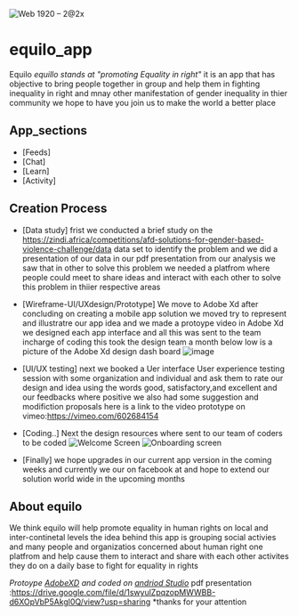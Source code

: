![Web 1920 – 2@2x](https://user-images.githubusercontent.com/44718084/131335694-ac22aad2-c908-48d8-a57a-1be7f32caae8.png)
# equilo_app
Equilo <i>equillo stands at "promoting Equality in right"</i>
it is an app that has objective to bring people together in group and help them 
in fighting inequality in right and mnay other manifestation of gender inequality 
in thier community we hope to have you join us to make the world a better place

## App_sections

* [Feeds]
* [Chat]
* [Learn]
* [Activity]

## Creation Process 

* [Data study] frist we conducted a brief study on the https://zindi.africa/competitions/afd-solutions-for-gender-based-violence-challenge/data data set
to identify the problem and we did a presentation of our data in our pdf presentation from our analysis we saw that in other to solve this  problem 
 we needed a platfrom where people could meet to share ideas and interact with each other to solve this problem in thiier respective areas 

* [Wireframe-UI/UXdesign/Prototype] We  move to Adobe Xd after concluding on creating a mobile app solution we moved 
try to represent and illustratre our app idea and we made a protoype video 
in Adobe Xd we designed each app interface and all this was sent to the team incharge of coding this took the design
team a month  below low is a picture of the Adobe Xd design dash board
![image](https://user-images.githubusercontent.com/44718084/130881067-8eac1ccf-fd72-4a16-ba1c-51899b183da0.png)

* [UI/UX testing] next we booked a Uer interface User experience testing session with some organization and individual and 
ask them to rate our design and idea using the words good, satisfactory,and excellent 
and our feedbacks where positive we also had some suggestion and modifiction proposals 
here is a link to the video prototype on vimeo:https://vimeo.com/602684154

* [Coding..] Next the design resources where sent to our team of coders to be coded 
![Welcome Screen](https://user-images.githubusercontent.com/44718084/130885970-2a04f380-f9a3-4187-a960-2caf72df6b3e.png)
![Onboarding screen](https://user-images.githubusercontent.com/44718084/130886076-82a9ddcc-a3b2-42b6-9449-53236bbb24d2.png)

* [Finally] we hope upgrades in our current app version in the coming weeks 
and currently we our on facebook at and hope to extend our solution world wide in the upcoming months  


## About equilo

We think equilo will help promote equality in human rights on local and inter-continetal levels
the idea behind this app  is grouping social activies and many people and organizatios concerned 
about human right one platfrom and help cause them to interact and share with each other 
activites they do on a daily base to fight for equality in rights 

<i>Protoype [AdobeXD](https://www.adobe.com/) and coded on [andriod Studio](https://developer.android.com/studio)</i>
pdf presentation :https://drive.google.com/file/d/1swyulZpqzopMWWBB-d6XOpVbP5Akgl0Q/view?usp=sharing
*thanks for your attention 

